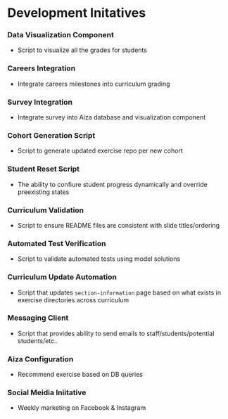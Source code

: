 # Development Initatives

### Data Visualization Component
* Script to visualize all the grades for students

### Careers Integration
* Integrate careers milestones into curriculum grading

### Survey Integration
* Integrate survey into Aiza database and visualization component

### Cohort Generation Script
* Script to generate updated exercise repo per new cohort

### Student Reset Script
* The ability to confiure student progress dynamically and override preexisting states

### Curriculum Validation
* Script to ensure README files are consistent with slide titles/ordering

### Automated Test Verification
* Script to validate automated tests using model solutions

### Curriculum Update Automation
* Script that updates `section-information` page based on what exists in exercise directories across curriculum

### Messaging Client
* Script that provides ability to send emails to staff/students/potential students/etc..

### Aiza Configuration
* Recommend exercise based on DB queries

### Social Meidia Iniitative
* Weekly marketing on Facebook & Instagram
  
